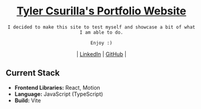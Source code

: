 <div align="center">

# [Tyler Csurilla's Portfolio Website](https://tyler-csurilla.github.io/)

    I decided to make this site to test myself and showcase a bit of what I am able to do.

    Enjoy :)

| [LinkedIn](https://www.linkedin.com/in/csurilla/) |
[GitHub](https://github.com/Tyler-Csurilla) |

</div>

## Current Stack

- **Frontend Libraries:** React, Motion
- **Language:** JavaScript (TypeScript)
- **Build:** Vite
